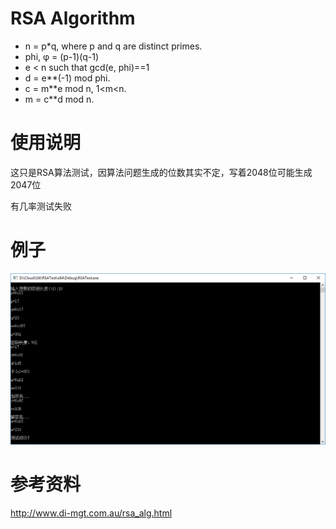 # RSA Algorithm
* n = p*q, where p and q are distinct primes.
* phi, φ = (p-1)(q-1)
* e < n such that gcd(e, phi)==1
* d = e**(-1) mod phi.
* c = m**e mod n, 1<m<n.
* m = c**d mod n.

# 使用说明
这只是RSA算法测试，因算法问题生成的位数其实不定，写着2048位可能生成2047位

有几率测试失败

# 例子
![](https://raw.githubusercontent.com/HMBSbige/RSATest/master/pic/sample.png)
# 参考资料
http://www.di-mgt.com.au/rsa_alg.html
